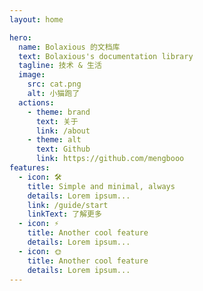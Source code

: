 ```yaml
---
layout: home

hero:
  name: Bolaxious 的文档库
  text: Bolaxious's documentation library
  tagline: 技术 & 生活
  image:
    src: cat.png
    alt: 小猫跑了
  actions:
    - theme: brand
      text: 关于
      link: /about
    - theme: alt
      text: Github
      link: https://github.com/mengbooo
features:
  - icon: 🛠️
    title: Simple and minimal, always
    details: Lorem ipsum...
    link: /guide/start
    linkText: 了解更多
  - icon: ⚡️
    title: Another cool feature
    details: Lorem ipsum...
  - icon: 🌞
    title: Another cool feature
    details: Lorem ipsum...
---
```


<style>
:root {
  --vp-home-hero-name-color: transparent;
  --vp-home-hero-name-background: -webkit-linear-gradient(120deg, #4ad07d 30%, #3370ff);

  --vp-home-hero-image-background-image: linear-gradient(-45deg, #4ad07d 50%, #3370ff 50%);
  --vp-home-hero-image-filter: blur(44px);
}   
</style>
